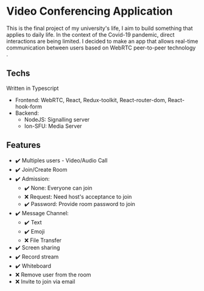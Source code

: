 # Video Conferencing Application

This is the final project of my university's life, I aim to build something that applies to daily life. In the context of the Covid-19 pandemic, direct interactions are being limited. I decided to make an app that allows real-time communication between users based on WebRTC peer-to-peer technology .

## Techs

Written in Typescript

- Frontend: WebRTC, React, Redux-toolkit, React-router-dom, React-hook-form
- Backend:
  - NodeJS: Signalling server
  - Ion-SFU: Media Server

## Features

- :heavy_check_mark: Multiples users - Video/Audio Call
- :heavy_check_mark: Join/Create Room
- :heavy_check_mark: Admission:
  - :heavy_check_mark: None: Everyone can join
  - ❌ Request: Need host's acceptance to join
  - :heavy_check_mark: Password: Provide room password to join
- :heavy_check_mark: Message Channel:
  - :heavy_check_mark: Text
  - :heavy_check_mark: Emoji
  - ❌ File Transfer
- :heavy_check_mark: Screen sharing
- :heavy_check_mark: Record stream
- :heavy_check_mark: Whiteboard
- ❌ Remove user from the room
- ❌ Invite to join via email
